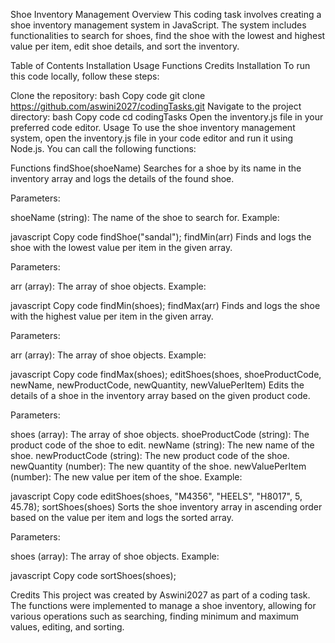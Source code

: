 
Shoe Inventory Management
Overview
This coding task involves creating a shoe inventory management system in JavaScript. The system includes functionalities to search for shoes, find the shoe with the lowest and highest value per item, edit shoe details, and sort the inventory.

Table of Contents
Installation
Usage
Functions
Credits
Installation
To run this code locally, follow these steps:

Clone the repository:
bash
Copy code
git clone https://github.com/aswini2027/codingTasks.git
Navigate to the project directory:
bash
Copy code
cd codingTasks
Open the inventory.js file in your preferred code editor.
Usage
To use the shoe inventory management system, open the inventory.js file in your code editor and run it using Node.js. You can call the following functions:

Functions
findShoe(shoeName)
Searches for a shoe by its name in the inventory array and logs the details of the found shoe.

Parameters:

shoeName (string): The name of the shoe to search for.
Example:

javascript
Copy code
findShoe("sandal");
findMin(arr)
Finds and logs the shoe with the lowest value per item in the given array.

Parameters:

arr (array): The array of shoe objects.
Example:

javascript
Copy code
findMin(shoes);
findMax(arr)
Finds and logs the shoe with the highest value per item in the given array.

Parameters:

arr (array): The array of shoe objects.
Example:

javascript
Copy code
findMax(shoes);
editShoes(shoes, shoeProductCode, newName, newProductCode, newQuantity, newValuePerItem)
Edits the details of a shoe in the inventory array based on the given product code.

Parameters:

shoes (array): The array of shoe objects.
shoeProductCode (string): The product code of the shoe to edit.
newName (string): The new name of the shoe.
newProductCode (string): The new product code of the shoe.
newQuantity (number): The new quantity of the shoe.
newValuePerItem (number): The new value per item of the shoe.
Example:

javascript
Copy code
editShoes(shoes, "M4356", "HEELS", "H8017", 5, 45.78);
sortShoes(shoes)
Sorts the shoe inventory array in ascending order based on the value per item and logs the sorted array.

Parameters:

shoes (array): The array of shoe objects.
Example:

javascript
Copy code
sortShoes(shoes);

Credits
This project was created by Aswini2027 as part of a coding task. The functions were implemented to manage a shoe inventory, allowing for various operations such as searching, finding minimum and maximum values, editing, and sorting.
